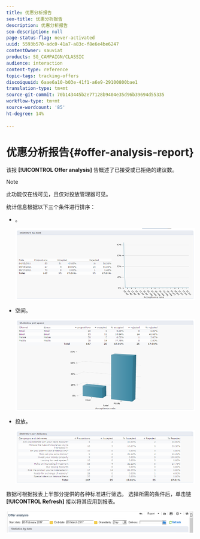 ```yaml
---
title: 优惠分析报告
seo-title: 优惠分析报告
description: 优惠分析报告
seo-description: null
page-status-flag: never-activated
uuid: 5593b570-adc0-41a7-a83c-f8e6e4be6247
contentOwner: sauviat
products: SG_CAMPAIGN/CLASSIC
audience: interaction
content-type: reference
topic-tags: tracking-offers
discoiquuid: 6aae6a10-b03e-41f1-a6e9-29100800bae1
translation-type: tm+mt
source-git-commit: 70b143445b2e77128b9404e35d96b39694d55335
workflow-type: tm+mt
source-wordcount: '85'
ht-degree: 14%

---
```



# 优惠分析报告{#offer-analysis-report}

该报 **[!UICONTROL Offer analysis]** 告概述了已接受或已拒绝的建议数。

>[!NOTE]
>
>此功能仅在线可见，且仅对投放管理器可见。

统计信息根据以下三个条件进行排序：

* 。

   ![](assets/offer_report_perdate.png)

* 空间。

   ![](assets/offer_report_perspaces.png)

* 投放。

   ![](assets/offer_report_perdeliveries.png)

数据可根据报表上半部分提供的各种标准进行筛选。 选择所需的条件后，单击链 **[!UICONTROL Refresh]** 接以将其应用到报表。

![](assets/offer_report_criteria.png)

